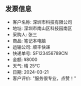 ## 发票信息

- 客户名称: 深圳市科技有限公司
- 地址: 深圳市南山区科技园南区
- 采购人: 张三
- 商品: 笔记本电脑
- 运输公司: 顺丰快递
- 快递单号: SF123456789CN
- 金额: ¥8000
- 天气: 晴 25℃
- 日期: 2024-03-21
- 客户评价: "服务很专业，点赞！"
